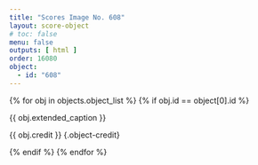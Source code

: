 ```yaml
---
title: "Scores Image No. 608"
layout: score-object
# toc: false
menu: false
outputs: [ html ]
order: 16080
object:
  - id: "608"
---
```


{% for obj in objects.object_list %}
{% if obj.id == object[0].id %}

{{ obj.extended_caption }}

{{ obj.credit }} {.object-credit}

{% endif %}
{% endfor %}
